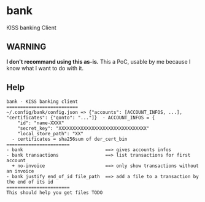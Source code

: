 # bank
KISS banking Client

## WARNING
**I don't recommand using this as-is.** This a PoC, usable by me because I know what I want to do with it.

## Help
```
bank - KISS banking client
==========================
~/.config/bank/config.json => {"accounts": [ACCOUNT_INFOS, ...], "certificates": {"qonto": "..."]}  - ACCOUNT_INFOS = {
    "id": "name-XXXX"
    "secret_key": "XXXXXXXXXXXXXXXXXXXXXXXXXXXXXXXX"
    "local_store_path": "XX"
  - certificates = sha256sum of der_cert_bin
=======================
- bank                              ==> gives accounts infos
- bank transactions                 ==> list transactions for first account
  + no-invoice                      ==> only show transactions without an invoice
- bank justify end_of_id file_path  ==> add a file to a transaction by the end of its id
=======================
This should help you get files TODO
```
